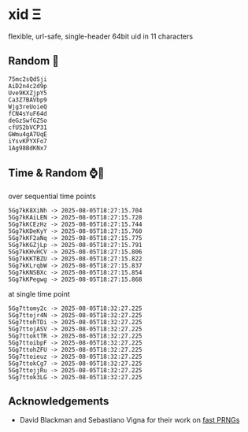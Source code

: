 # xid Ξ
flexible, url-safe, single-header 64bit uid in 11 characters

## Random 🎲
```
75mc2sQdSji
AiD2n4c2d9p
Uve9KXZjpY5
Ca3Z7BAVbp9
Wjg3reUoieQ
fCN4sYuF64d
deGzSwfGZSo
cfUS2bVCP31
GWmu4gA7UqE
iYsvKPYXFo7
1Ag98BdKNx7
```

## Time & Random ⌚🎲
over sequential time points
```
5Gg7kK8XiNh -> 2025-08-05T18:27:15.704
5Gg7kKAiLEN -> 2025-08-05T18:27:15.728
5Gg7kKCEzHz -> 2025-08-05T18:27:15.744
5Gg7kKDeKyY -> 2025-08-05T18:27:15.760
5Gg7kKF2aNq -> 2025-08-05T18:27:15.775
5Gg7kKGZjLp -> 2025-08-05T18:27:15.791
5Gg7kKHvHCV -> 2025-08-05T18:27:15.806
5Gg7kKKTBZU -> 2025-08-05T18:27:15.822
5Gg7kKLrqbW -> 2025-08-05T18:27:15.837
5Gg7kKNSBXc -> 2025-08-05T18:27:15.854
5Gg7kKPegwg -> 2025-08-05T18:27:15.868
```

at single time point
```
5Gg7ttomy2c -> 2025-08-05T18:32:27.225
5Gg7ttojr4N -> 2025-08-05T18:32:27.225
5Gg7ttohTDi -> 2025-08-05T18:32:27.225
5Gg7ttojASV -> 2025-08-05T18:32:27.225
5Gg7ttoktTR -> 2025-08-05T18:32:27.225
5Gg7ttoibpF -> 2025-08-05T18:32:27.225
5Gg7ttohZFU -> 2025-08-05T18:32:27.225
5Gg7ttoieuz -> 2025-08-05T18:32:27.225
5Gg7ttokCg7 -> 2025-08-05T18:32:27.225
5Gg7ttojjRu -> 2025-08-05T18:32:27.225
5Gg7ttok3LG -> 2025-08-05T18:32:27.225
```

## Acknowledgements
- David Blackman and Sebastiano Vigna for their work on [fast PRNGs](https://prng.di.unimi.it/)